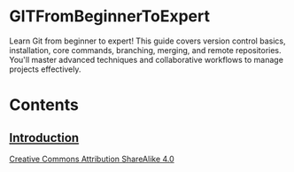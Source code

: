 # GITFromBeginnerToExpert
Learn Git from beginner to expert! This guide covers version control basics, installation, core commands, branching, merging, and remote repositories. You'll master advanced techniques and collaborative workflows to manage projects effectively.

# Contents

## [Introduction](/Intro.md)

[Creative Commons Attribution ShareAlike 4.0](https://creativecommons.org/licenses/by-sa/4.0/)
